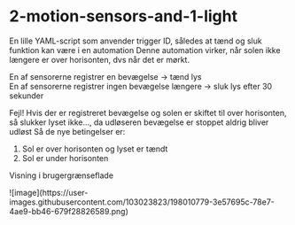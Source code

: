 # 2-motion-sensors-and-1-light
En lille YAML-script som anvender trigger ID, således at tænd og sluk funktion kan være i en automation
Denne automation virker, når solen ikke længere er over horisonten, dvs når det er mørkt. 
<p>En af sensorerne registrer en bevægelse -> tænd lys<br>
En af sensorerne registrer ingen bevægelse længere -> sluk lys efter 30 sekunder</p>

Fejl! Hvis der er registreret bevægelse og solen er skiftet til over horisonten, så slukker lyset ikke..., da udløseren bevægelse er stoppet aldrig bliver udløst
Så de nye betingelser er:
1) Sol er over horisonten og lyset er tændt
2) Sol er under horisonten
<p>Visning i brugergrænseflade</p>
![image](https://user-images.githubusercontent.com/103023823/198010779-3e57695c-78e7-4ae9-bb46-679f28826589.png)
